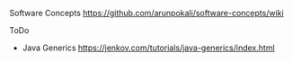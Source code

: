 Software Concepts
https://github.com/arunpokali/software-concepts/wiki


ToDo
- Java Generics https://jenkov.com/tutorials/java-generics/index.html
